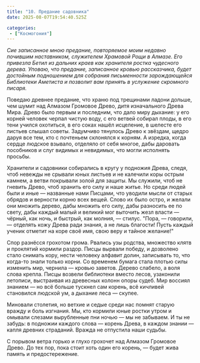 ```yaml
---
title: "10. Предание садовника"
date: 2025-08-07T19:54:40.525Z

categories:
 - ["Космогония"]
---
```


*Сие записанное мною предание, повторяемое моим недавно почившим
наставником, служителем Храмовой Рощи в Алмазе. Его привезла Бетил из
дальних краев как хранителя ростка чудесного дерева. Уповаю, что
предание, записанное кровью рассказчика, будет достойным подношением для
собрания письменности зарождающейся Библиотеки Аметиста и позволит вам
принять в услужение скромного писаря.*

Поведаю древнее предание, что храню под трещинами ладони дольше, чем
шумит над Алмазом Громовое Древо, дитя изначального Древа Мира. Древо
было первым и последним, что дало миру дыхание: у его корней человек
черпал чистую воду, с его ветвей собирал плоды, в его тени учился
охотиться, в его соках нашёл исцеление, в шелесте его листьев слышал
советы. Задумчиво тянулось Древо к звёздам, щедро даруя все тем, кто с
почтеньем склонялся к корням. А изредка, когда сердце людское взывало,
отделяло от себя многое, дабы даровать пособников и слуг видимых и
невидимых, что могли исполнять просьбы.

Хранители и садовники собирались в кругу у подножия Древа, следя, чтоб
невежды не срывали юных листьев и не калечили коры острым камнем, а
ветви покрывали золой для защиты. Мы служили, чтоб не гневить Древо,
чтоб хранить его силу и наше житье. Но среди людей были и иные —
названные нами Писцами, что уводили мысли от старых обрядов и верности
корню всех вещей. Слово их было остро, и желали они множить дерево, дабы
множить его силу, дабы разносить ее по свету, дабы каждый малый и
великий мог выточить жезл власти — чёрный, как ночь, и быстрый, как
молния, — стилус. "Пора, — говорили, — отделять кожу Древа ради знания,
а не лишь благости! Пусть каждый ученик отметит на коре своё имя, свою
веру и тайное желание!"

Спор разнёсся грохотом грома. Рвались узы родства, множество клятв и
проклятий кормили раздор. Писцы вырвали победу, и дозволено стало
снимать кору, нести человеку алфавит долин, записывать то, что когда-то
знали только корни. Со временем бумага стала плотью силы изменить мир,
чернила — кровью заветов. Дерево слабело, а воля слова крепла. Писцы
возвели библиотеки вместо лесов, узаконили летописи, выстраивая из
древесных колонн опоры судеб. Мир воссиял знанием — но всё больше
тускнел сам корень, всё кичливей становился людской ум, а дыхание леса —
скупее.

Миновали столетия, но ветхие и седые среди нас помнят старую вражду и
боль изгнания. Мы, кто кормили юные ростки утром и омывали слезами
вырубленные пни ночью — мы не забываем. И ты не забудь: в подножии
каждого слова — корень Древа, в каждом знании — капля древних страданий.
Вражда не отпустила наши судьбы.

С порывом ветра горько и глухо грохочет над Алмазом Громовое Древо. До
тех пор, пока стоит хоть один его корень, — будет жива память и
предостережение.
